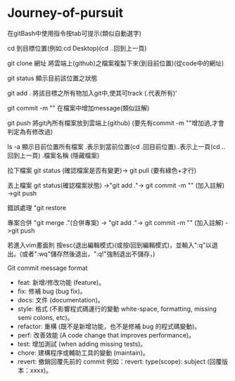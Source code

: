# Journey-of-pursuit
在gitBash中使用指令按tab可提示(類似自動選字)

cd 到目標位置(例如:cd Desktop)(cd ..回到上一頁)

git clone 網址 將雲端上(github)之檔案複製下來(到目前位置)(從code中的網址)

git status 顯示目前該位置之狀態

git add . 將該目標之所有物加入git中,使其可track (.代表所有)'

git commit -m "" 在檔案中增加message(類似註解)

git push 將git內所有檔案放到雲端上(github) (要先有commit -m ""增加過,才會判定為有修改過)

ls -a 顯示目前位置所有檔案 .表示到當前位置(cd .回目前位置)..表示上一頁(cd ..回到上一頁) .檔案名稱 (隱藏檔案)

拉下檔案
git status (確認檔案是否有變更)-> git pull  (要有綠色+才行)


丟上檔案
git status(確認檔案狀態) ->"git add ."-> git commit -m "" (加入註解) ->git push

錯誤處理
"git restore 

專案合併
"git merge ."(合併專案) -> "git add ."-> git commit -m "" (加入註解) ->git push

若進入vim畫面則
按esc(退出編輯模式)(或按i回到編輯模式)，並輸入":q"以退出。(或者":wq"儲存然後退出，":q!"強制退出不儲存，)

Git commit message format
- feat: 新增/修改功能 (feature)。
- fix: 修補 bug (bug fix)。
- docs: 文件 (documentation)。
- style: 格式 (不影響程式碼運行的變動 white-space, formatting, missing semi colons, etc)。
- refactor: 重構 (既不是新增功能，也不是修補 bug 的程式碼變動)。
- perf: 改善效能 (A code change that improves performance)。
- test: 增加測試 (when adding missing tests)。
- chore: 建構程序或輔助工具的變動 (maintain)。
- revert: 撤銷回覆先前的 commit 例如：revert: type(scope): subject (回覆版本：xxxx)。
